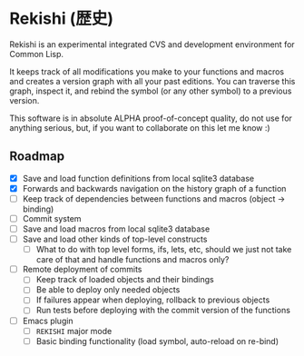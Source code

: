 # Rekishi (歴史)

Rekishi is an experimental integrated CVS and development environment for Common Lisp.

It keeps track of all modifications you make to your functions and macros and creates a version graph
with all your past editions. You can traverse this graph, inspect it, and rebind the symbol
(or any other symbol) to a previous version.

This software is in absolute ALPHA proof-of-concept quality, do not use for anything serious, but,
if you want to collaborate on this let me know :)

## Roadmap

- [x] Save and load function definitions from local sqlite3 database
- [x] Forwards and backwards navigation on the history graph of a function
- [ ] Keep track of dependencies between functions and macros (object -> binding)
- [ ] Commit system
- [ ] Save and load macros from local sqlite3 database
- [ ] Save and load other kinds of top-level constructs
  - [ ] What to do with top level forms, ifs, lets, etc, should we just not take care of that and handle functions and macros only?
- [ ] Remote deployment of commits
  - [ ] Keep track of loaded objects and their bindings
  - [ ] Be able to deploy only needed objects
  - [ ] If failures appear when deploying, rollback to previous objects
  - [ ] Run tests before deploying with the commit version of the functions
- [ ] Emacs plugin
  - [ ] `REKISHI` major mode
  - [ ] Basic binding functionality (load symbol, auto-reload on re-bind)
